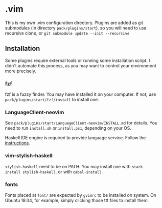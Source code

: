 # .vim

This is my own .vim configuration directory. Plugins are added as git submodules
(in directory `pack/plugins/start`), so you will need to use recursive clone, or
`git submodule update --init --recursive`

## Installation

Some plugins require external tools or running some installation script.
I didn't automate this process, as you may want to control your environment more
precisely.

### fzf

fzf is a fuzzy finder. You may have installed it on your computer. If not, use
`pack/plugins/start/fzf/install` to install one.

### LanguageClient-neovim

See `pack/plugins/start/LanguageClient-neovim/INSTALL.md` for details.
You need to run `install.sh` or `install.ps1`, depending on your OS.

Haskell IDE engine is required to provide language service. Follow
the [instructions](https://github.com/haskell/haskell-ide-engine).

### vim-stylish-haskell

`stylish-haskell` need to be on PATH. You may install one with `stack install
stylish-haskell`, or with `cabal-install`.

### fonts

Fonts placed at `font/` are expected by `gvimrc` to be installed on system.
On Ubuntu 18.04, for example, simply clicking those ttf files to install them.

